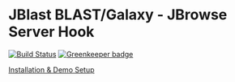 # JBlast BLAST/Galaxy - JBrowse Server Hook

[![Build Status](https://travis-ci.org/gmod/jblast-jbconnect-hook.svg?branch=master)](https://travis-ci.orggmod/jblast-jbconnect-hook) [![Greenkeeper badge](https://badges.greenkeeper.io/GMOD/jblast-jbconnect-hook.svg)](https://greenkeeper.io/)

[Installation & Demo Setup](http://jblast.readthedocs.io/en/latest/)
